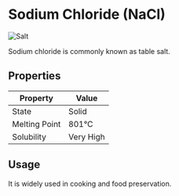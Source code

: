 # Sodium Chloride (NaCl)

![Salt](../images/salt.png)

Sodium chloride is commonly known as table salt.

## Properties
| Property       | Value     |
|----------------|-----------|
| State          | Solid     |
| Melting Point  | 801°C     |
| Solubility     | Very High |

## Usage
It is widely used in cooking and food preservation.
